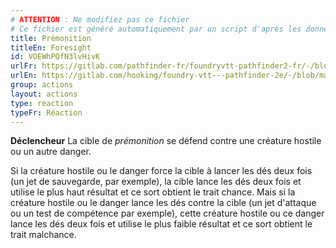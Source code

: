 ```yaml
---
# ATTENTION : Ne modifiez pas ce fichier
# Ce fichier est généré automatiquement par un script d'après les données du module Foundry VTT officiel et de sa traduction
title: Prémonition
titleEn: Foresight
id: VOEWhPQfN3lvHivK
urlFr: https://gitlab.com/pathfinder-fr/foundryvtt-pathfinder2-fr/-/blob/master/data/actions/VOEWhPQfN3lvHivK.htm
urlEn: https://gitlab.com/hooking/foundry-vtt---pathfinder-2e/-/blob/master/packs/data/actions.db/foresight.json
group: actions
layout: actions
type: reaction
typeFr: Réaction
---
```

**Déclencheur** La cible de <em>prémonition</em> se défend contre une créature hostile ou un autre danger.

Si la créature hostile ou le danger force la cible à lancer les dés deux fois (un jet de sauvegarde, par exemple), la cible lance les dés deux fois et utilise le plus haut résultat et ce sort obtient le trait chance. Mais si la créature hostile ou le danger lance les dés contre la cible (un jet d'attaque ou un test de compétence par exemple), cette créature hostile ou ce danger lance les dés deux fois et utilise le plus faible résultat et ce sort obtient le trait malchance.
